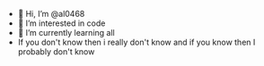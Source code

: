 - 👋 Hi, I’m @al0468
- 👀 I’m interested in code
- 🌱 I’m currently learning all
- If you don't know then i really don't know and if you know then I probably don't know

<!---
al0468/al0468 is a ✨ special ✨ repository because its `README.md` (this file) appears on your GitHub profile.
You can click the Preview link to take a look at your changes.
--->

